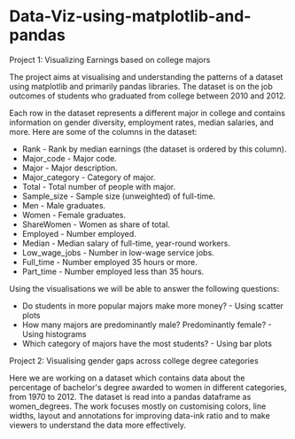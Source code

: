 # Data-Viz-using-matplotlib-and-pandas
Project 1: Visualizing Earnings based on college majors

The project aims at visualising and understanding the patterns of a dataset using matplotlib and primarily pandas libraries.
The dataset is on the job outcomes of students who graduated from college between 2010 and 2012.

Each row in the dataset represents a different major in college and contains information on gender diversity, employment rates, median salaries, and more. Here are some of the columns in the dataset:

* Rank - Rank by median earnings (the dataset is ordered by this column).
* Major_code - Major code.
* Major - Major description.
* Major_category - Category of major.
* Total - Total number of people with major.
* Sample_size - Sample size (unweighted) of full-time.
* Men - Male graduates.
* Women - Female graduates.
* ShareWomen - Women as share of total.
* Employed - Number employed.
* Median - Median salary of full-time, year-round workers.
* Low_wage_jobs - Number in low-wage service jobs.
* Full_time - Number employed 35 hours or more.
* Part_time - Number employed less than 35 hours.

Using the visualisations we will be able to answer the following questions:

* Do students in more popular majors make more money? - Using scatter plots
* How many majors are predominantly male? Predominantly female? - Using histograms
* Which category of majors have the most students? - Using bar plots

Project 2: Visualising gender gaps across college degree categories

Here we are working on a dataset which contains data about the percentage of bachelor's degree awarded to women
in different categories, from 1970 to 2012. The dataset is read into a pandas dataframe as women_degrees.
The work focuses mostly on customising colors, line widths, layout and annotations for improving data-ink ratio and to make viewers to understand the data more effectively.



